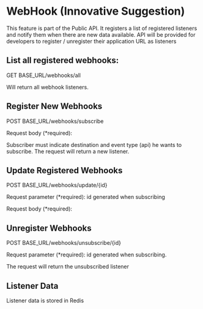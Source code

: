 # WebHook (Innovative Suggestion)
This feature is part of the Public API. It registers a list of registered listeners and notify them when there are new data available. API will be provided for developers to register / unregister their application URL as listeners

## List all registered webhooks:
GET	BASE_URL/webhooks/all

Will return all webhook listeners.

## Register New Webhooks
POST	BASE_URL/webhooks/subscribe 

Request body (*required):

Subscriber must indicate destination and event type (api) he wants to subscribe. The request will return a new listener. 

## Update Registered Webhooks
POST	BASE_URL/webhooks/update/{id}

Request parameter (*required): id generated when subscribing

Request body (*required):

## Unregister Webhooks
POST	BASE_URL/webhooks/unsubscribe/{id}

Request parameter (*required): id generated when subscribing.

The request will return the unsubscribed listener

## Listener Data
Listener data is stored in Redis
